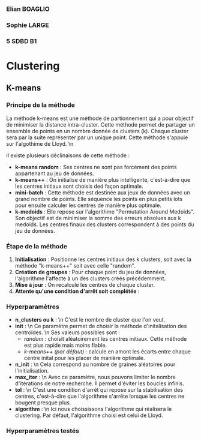 ### Elian BOAGLIO

### Sophie LARGE

### 5 SDBD B1

# Clustering

## K-means

### Principe de la méthode

La méthode k-means est une méthode de partionnement qui a pour objectif de minimiser la distance intra-cluster.
Cette méthode permet de partager un ensemble de points en un nombre donnée de clusters (k). Chaque cluster sera par la suite représenter par un unique point. Cette méthode s'appuie sur l'algothime de Lloyd. \n

Il existe plusieurs déclinaisons de cette méthode :
- **k-means random** : Ses centres ne sont pas forcément des points appartenant au jeu de données.
- **k-means++** : On initialise de manière plus intelligente, c'est-à-dire que les centres initiaux sont choisis ded façon optimale.
- **mini-batch** : Cette méthode est destinée aux jeux de données avec un grand nombre de points. Elle séquence les points en plus petits lots pour ensuite calculer les centres de manière plus optimale.
- **k-medoids** : Elle repose sur l'algorithme "Permutation Around Medoids". Son objectif est de minimiser la somme des erreurs absolues aux k medoïds. Les centres finaux des clusters correspondent à des points du jeu de données. 

### Étape de la méthode
1. **Initialisation** : Positionne les centres initiaux des k clusters, soit avec la méthode "k-means++" soit avec celle "random".
2. **Création de groupes** : Pour chaque point du jeu de données, l'algorithme l'affecte à un des clusters créés précédemment. 
3. **Mise à jour** : On recalcule les centres de chaque cluster.
4. **Attente qu'une condition d'arrêt soit complétée** :  


### Hyperparamètres
- **n_clusters ou k** : \n
C'est le nombre de cluster que l'on veut.
- **init** : \n
Ce paramètre permet de choisir la méthode d'initalisation des centroïdes. \n
Ses valeurs possibles sont :
    - _random_ : choisit aléatoirement les centres initiaux. Cette méthode est plus rapide mais moins fiable.
    - _k-means++ (par défaut)_ : calcule en amont les écarts entre chaque centre inital pour les placer de manière optimale.
- **n_init** : \n 
Cela correspond au nombre de graines aléatoires pour l'initialisation.
- **max_iter** : \n
Avec ce paramètre, nous pouvons limiter le nombre d'itérations de notre recherche. Il permet d'éviter les boucles infinis. 
- **tol** : \n
C'est une condition d'arrêt qui repose sur la stabilisation des centres, c'est-à-dire que l'algorithme s'arrête lorsque les centres ne bougent presque plus. 
- **algorithm** :  \n 
Ici nous choississons l'algorithme qui réalisera le clustering. Par défaut, l'algorithme choisi est celui de Lloyd.

### Hyperparamètres testés

